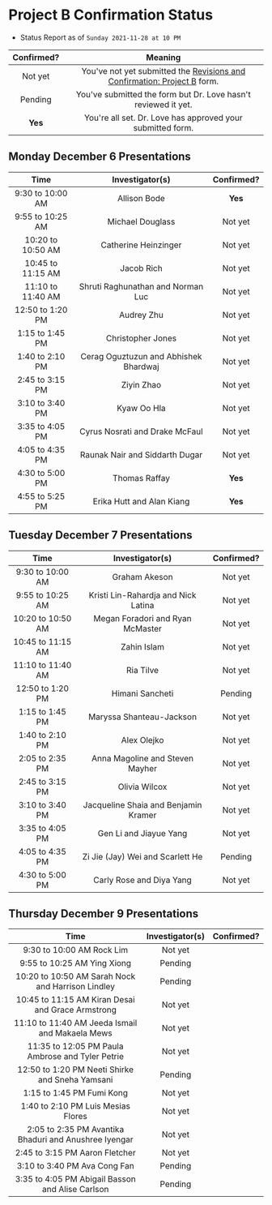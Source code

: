 # Project B Confirmation Status 

- Status Report as of `Sunday 2021-11-28 at 10 PM`

Confirmed? | Meaning
:---: | :----:
Not yet | You've not yet submitted the [Revisions and Confirmation: Project B](https://bit.ly/431-2021-projectB-confirmation) form.
Pending | You've submitted the form but Dr. Love hasn't reviewed it yet.
**Yes** | You're all set. Dr. Love has approved your submitted form.

## Monday December 6 Presentations

Time | Investigator(s) | Confirmed?
:-------: | :---: | :---:
9:30 to 10:00 AM | Allison Bode | **Yes**
9:55 to 10:25 AM | Michael Douglass | Not yet
10:20 to 10:50 AM	| Catherine Heinzinger | Not yet
10:45 to 11:15 AM	| Jacob Rich | Not yet
11:10 to 11:40 AM	| Shruti Raghunathan and Norman Luc | Not yet
12:50 to 1:20 PM	| Audrey Zhu | Not yet
1:15 to 1:45 PM	| Christopher Jones | Not yet
1:40 to 2:10 PM	| Cerag Oguztuzun and Abhishek Bhardwaj | Not yet
2:45 to 3:15 PM |	Ziyin Zhao | Not yet
3:10 to 3:40 PM	| Kyaw Oo Hla | Not yet
3:35 to 4:05 PM	| Cyrus Nosrati and Drake McFaul | Not yet
4:05 to 4:35 PM	| Raunak Nair and Siddarth Dugar | Not yet
4:30 to 5:00 PM	| Thomas Raffay | **Yes**
4:55 to 5:25 PM	| Erika Hutt and Alan Kiang | **Yes**

## Tuesday December 7 Presentations

Time | Investigator(s) | Confirmed?
:-------: | :---: | :---:
9:30 to 10:00 AM	| Graham Akeson | Not yet
9:55 to 10:25 AM	 | Kristi Lin-Rahardja and Nick Latina | Not yet
10:20 to 10:50 AM	| Megan Foradori and Ryan McMaster | Not yet
10:45 to 11:15 AM	| Zahin Islam | Not yet
11:10 to 11:40 AM	| Ria Tilve | Not yet
12:50 to 1:20 PM	|	Himani Sancheti | Pending
1:15 to 1:45 PM	|	Maryssa Shanteau-Jackson | Not yet
1:40 to 2:10 PM	|	Alex Olejko | Not yet
2:05 to 2:35 PM	| Anna Magoline and Steven Mayher | Not yet
2:45 to 3:15 PM	|	Olivia Wilcox | Not yet
3:10 to 3:40 PM	| Jacqueline Shaia and Benjamin Kramer | Not yet
3:35 to 4:05 PM	|	Gen Li and Jiayue Yang | Not yet
4:05 to 4:35 PM	|	Zi Jie (Jay) Wei and Scarlett He | Pending
4:30 to 5:00 PM	|	Carly Rose and Diya Yang | Not yet

## Thursday December 9 Presentations

Time | Investigator(s) | Confirmed?
:-------: | :---: | :---:
9:30 to 10:00 AM	Rock Lim | Not yet
9:55 to 10:25 AM	Ying Xiong | Pending
10:20 to 10:50 AM	Sarah Nock and Harrison Lindley | Pending
10:45 to 11:15 AM	Kiran Desai and Grace Armstrong | Not yet
11:10 to 11:40 AM	Jeeda Ismail and Makaela Mews | Not yet
11:35 to 12:05 PM	Paula Ambrose and Tyler Petrie | Not yet
12:50 to 1:20 PM	Neeti Shirke and Sneha Yamsani | Pending
1:15 to 1:45 PM	Fumi Kong | Not yet
1:40 to 2:10 PM	Luis Mesias Flores | Not yet
2:05 to 2:35 PM	Avantika Bhaduri and Anushree Iyengar | Not yet
2:45 to 3:15 PM	Aaron Fletcher | Not yet
3:10 to 3:40 PM	Ava Cong Fan | Pending
3:35 to 4:05 PM	Abigail Basson and Alise Carlson | Pending

